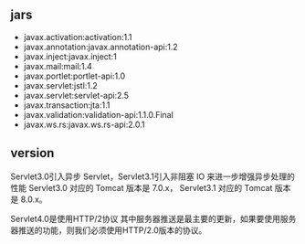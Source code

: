 
## jars
- javax.activation:activation:1.1
- javax.annotation:javax.annotation-api:1.2
- javax.inject:javax.inject:1
- javax.mail:mail:1.4
- javax.portlet:portlet-api:1.0
- javax.servlet:jstl:1.2
- javax.servlet:servlet-api:2.5
- javax.transaction:jta:1.1
- javax.validation:validation-api:1.1.0.Final
- javax.ws.rs:javax.ws.rs-api:2.0.1


## version
Servlet3.0引入异步 Servlet，Servlet3.1引入非阻塞 IO 来进一步增强异步处理的性能
Servlet3.0 对应的 Tomcat 版本是 7.0.x，
Servlet3.1 对应的 Tomcat 版本是 8.0.x。

Servlet4.0是使用HTTP/2协议
其中服务器推送是最主要的更新，如果要使用服务器推送的功能，则我们必须使用HTTP/2.0版本的协议。
